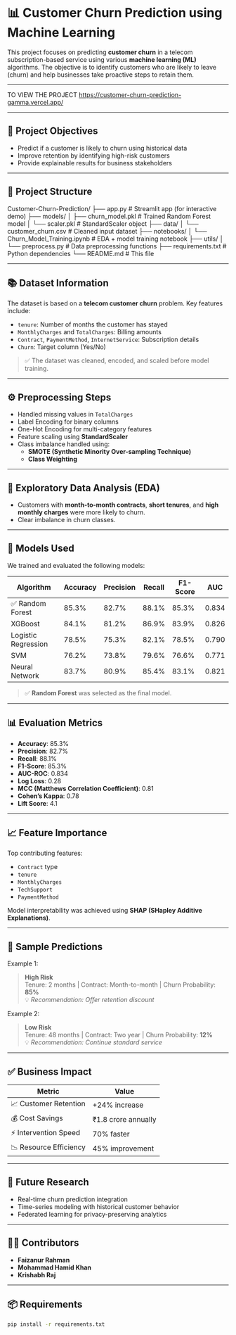 # 📊 Customer Churn Prediction using Machine Learning

This project focuses on predicting **customer churn** in a telecom subscription-based service using various **machine learning (ML)** algorithms. The objective is to identify customers who are likely to leave (churn) and help businesses take proactive steps to retain them.

---

TO VIEW THE PROJECT
https://customer-churn-prediction-gamma.vercel.app/

---

## 🚀 Project Objectives

- Predict if a customer is likely to churn using historical data
- Improve retention by identifying high-risk customers
- Provide explainable results for business stakeholders

---

## 📁 Project Structure

Customer-Churn-Prediction/
├── app.py # Streamlit app (for interactive demo)
├── models/
│ ├── churn_model.pkl # Trained Random Forest model
│ └── scaler.pkl # StandardScaler object
├── data/
│ └── customer_churn.csv # Cleaned input dataset
├── notebooks/
│ └── Churn_Model_Training.ipynb # EDA + model training notebook
├── utils/
│ └── preprocess.py # Data preprocessing functions
├── requirements.txt # Python dependencies
└── README.md # This file


---

## 📚 Dataset Information

The dataset is based on a **telecom customer churn** problem. Key features include:

- `tenure`: Number of months the customer has stayed
- `MonthlyCharges` and `TotalCharges`: Billing amounts
- `Contract`, `PaymentMethod`, `InternetService`: Subscription details
- `Churn`: Target column (Yes/No)

> ✅ The dataset was cleaned, encoded, and scaled before model training.

---

## ⚙️ Preprocessing Steps

- Handled missing values in `TotalCharges`
- Label Encoding for binary columns
- One-Hot Encoding for multi-category features
- Feature scaling using **StandardScaler**
- Class imbalance handled using:
  - **SMOTE (Synthetic Minority Over-sampling Technique)**
  - **Class Weighting**

---

## 🔎 Exploratory Data Analysis (EDA)

- Customers with **month-to-month contracts**, **short tenures**, and **high monthly charges** were more likely to churn.
- Clear imbalance in churn classes.

---

## 🧠 Models Used

We trained and evaluated the following models:

| Algorithm            | Accuracy | Precision | Recall | F1-Score | AUC  |
|---------------------|----------|-----------|--------|----------|------|
| ✅ Random Forest     | 85.3%    | 82.7%     | 88.1%  | 85.3%    | 0.834 |
| XGBoost             | 84.1%    | 81.2%     | 86.9%  | 83.9%    | 0.826 |
| Logistic Regression | 78.5%    | 75.3%     | 82.1%  | 78.5%    | 0.790 |
| SVM                 | 76.2%    | 73.8%     | 79.6%  | 76.6%    | 0.771 |
| Neural Network      | 83.7%    | 80.9%     | 85.4%  | 83.1%    | 0.821 |

> ✅ **Random Forest** was selected as the final model.

---

## 📊 Evaluation Metrics

- **Accuracy**: 85.3%
- **Precision**: 82.7%
- **Recall**: 88.1%
- **F1-Score**: 85.3%
- **AUC-ROC**: 0.834
- **Log Loss**: 0.28
- **MCC (Matthews Correlation Coefficient)**: 0.81
- **Cohen’s Kappa**: 0.78
- **Lift Score**: 4.1

---

## 📈 Feature Importance

Top contributing features:

- `Contract` type
- `tenure`
- `MonthlyCharges`
- `TechSupport`
- `PaymentMethod`

Model interpretability was achieved using **SHAP (SHapley Additive Explanations)**.

---

## 🧪 Sample Predictions

Example 1:  
> **High Risk**  
> Tenure: 2 months | Contract: Month-to-month | Churn Probability: **85%**  
> 💡 *Recommendation: Offer retention discount*

Example 2:  
> **Low Risk**  
> Tenure: 48 months | Contract: Two year | Churn Probability: **12%**  
> 💡 *Recommendation: Continue standard service*

---

## ✅ Business Impact

| Metric                     | Value                  |
|---------------------------|------------------------|
| 📈 Customer Retention      | +24% increase          |
| 💰 Cost Savings            | ₹1.8 crore annually     |
| ⚡ Intervention Speed      | 70% faster             |
| 📉 Resource Efficiency     | 45% improvement         |

---

## 🧠 Future Research

- Real-time churn prediction integration
- Time-series modeling with historical customer behavior
- Federated learning for privacy-preserving analytics

---

## 👨‍💻 Contributors

- **Faizanur Rahman**  
- **Mohammad Hamid Khan**  
- **Krishabh Raj**

---

## 📦 Requirements

```bash
pip install -r requirements.txt
